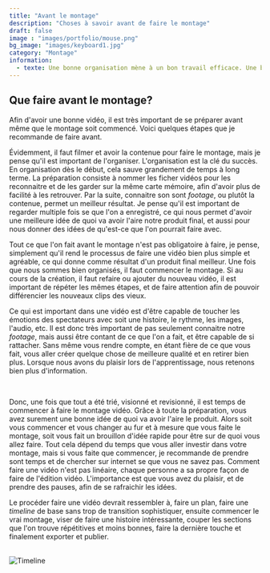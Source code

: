 ```yaml
---
title: "Avant le montage"
description: "Choses à savoir avant de faire le montage"
draft: false
image : "images/portfolio/mouse.png"
bg_image: "images/keyboard1.jpg"
category: "Montage"
information: 
  - texte: Une bonne organisation mène à un bon travail efficace. Une bonne planification rapide, qui permet de bien comprendre ce que l'on va faire, et pour se former des idées, est extrêmement utile dans le montage vidéo. Lorsque l'on connait déjà ce que l'on va affronter, nous avons un avantage. Bien sûr le montage vidéo n'est pas la guerre, mais une préparation est très pratique.
---
```


## Que faire avant le montage?
Afin d'avoir une bonne vidéo, il est très important de se préparer avant même que le montage soit commencé. Voici quelques étapes que je recommande de faire avant.

Évidemment, il faut filmer et avoir la contenue pour faire le montage, mais je pense qu'il est important de l'organiser. L'organisation est la clé du succès. En organisation dès le début, cela sauve grandement de temps à long terme. La préparation consiste à nommer les ficher vidéos pour les reconnaitre et de les garder sur la même carte mémoire, afin d'avoir plus de facilité à les retrouver. Par la suite, connaitre son sont *footage*, ou plutôt la contenue, permet un meilleur résultat. Je pense qu'il est important de regarder multiple fois se que l'on a enregistré, ce qui nous permet d'avoir une meilleure idée de quoi va avoir l'aire notre produit final, et aussi pour nous donner des idées de qu'est-ce que l'on pourrait faire avec.

Tout ce que l'on fait avant le montage n'est pas obligatoire à faire, je pense, simplement qu'il rend le processus de faire une vidéo bien plus simple et agréable, ce qui donne comme résultat d'un produit final meilleur. Une fois que nous sommes bien organisés, il faut commencer le montage. Si au cours de la création, il faut refaire ou ajouter du nouveau vidéo, il est important de répéter les mêmes étapes, et de faire attention afin de pouvoir différencier les nouveaux clips des vieux. 

Ce qui est important dans une vidéo est d'être capable de toucher les émotions des spectateurs avec soit une histoire, le rythme, les images, l'audio, etc. Il est donc très important de pas seulement connaitre notre *footage*, mais aussi être contant de ce que l'on a fait, et être capable de si rattacher. Sans même vous rendre compte, en étant fière de ce que vous fait, vous aller créer quelque chose de meilleure qualité et en retirer bien plus. Lorsque nous avons du plaisir lors de l'apprentissage, nous retenons bien plus d'information.

<br>

Donc, une fois que tout a été trié, visionné et revisionné, il est temps de commencer à faire le montage vidéo. Grâce à toute la préparation, vous avez surement une bonne idée de quoi va avoir l'aire le produit. Alors soit vous commencer et vous changer au fur et à mesure que vous faite le montage, soit vous fait un brouillon d'idée rapide pour être sur de quoi vous allez faire. Tout cela dépend du temps que vous aller investir dans votre montage, mais si vous faite que commencer, je recommande de prendre sont temps et de chercher sur internet se que vous ne savez pas. Comment faire une vidéo n'est pas linéaire, chaque personne a sa propre façon de faire de l'édition vidéo. L'importance est que vous avez du plaisir, et de prendre des pauses, afin de se rafraichir les idées.

Le procéder faire une vidéo devrait ressembler à, faire un plan, faire une *timeline* de base sans trop de transition sophistiquer, ensuite commencer le vrai montage, viser de faire une histoire intéressante, couper les sections que l'on trouve répétitives et moins bonnes, faire la dernière touche et finalement exporter et publier.

<br>

<img src="/editing-intro/images/draft/timeline3.jpg" alt="Timeline" class="larger"> 